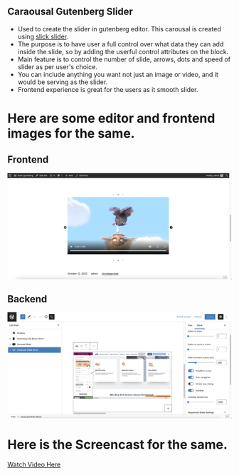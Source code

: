 ## Caraousal Gutenberg Slider

- Used to create the slider in gutenberg editor. This carousal is created using [slick slider](https://kenwheeler.github.io/slick/).
- The purpose is to have user a full control over what data they can add inside the slide, so by adding the userful control attributes on the block.
- Main feature is to control the number of slide, arrows, dots and speed of slider as per user's choice.
- You can include anything you want not just an image or video, and it would be serving as the slider.
- Frontend experience is great for the users as it smooth slider.

# Here are some editor and frontend images for the same.

## Frontend

![Frontend Image](/images/frontend.png)

## Backend

![Editor Image](/images/editor.png)

# Here is the Screencast for the same.

[Watch Video Here](https://watch.screencastify.com/v/crM6Xh7P96QRnKYZECaW)
